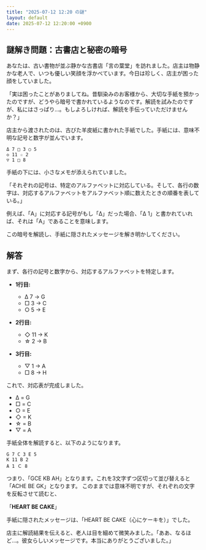 ```yaml
---
title: "2025-07-12 12:20 の謎"
layout: default
date: 2025-07-12 12:20:00 +0900
---
```

## 謎解き問題：古書店と秘密の暗号

あなたは、古い書物が並ぶ静かな古書店「言の葉堂」を訪れました。店主は物静かな老人で、いつも優しい笑顔を浮かべています。今日は珍しく、店主が困った顔をしていました。

「実は困ったことがありましてね。昔馴染みのお客様から、大切な手紙を預かったのですが、どうやら暗号で書かれているようなのです。解読を試みたのですが、私にはさっぱり…。もしよろしければ、解読を手伝っていただけませんか？」

店主から渡されたのは、古びた羊皮紙に書かれた手紙でした。手紙には、意味不明な記号と数字が並んでいます。

```
Δ 7 □ 3 ○ 5
◇ 11 ☆ 2
▽ 1 □ 8
```

手紙の下には、小さなメモが添えられていました。

「それぞれの記号は、特定のアルファベットに対応している。そして、各行の数字は、対応するアルファベットをアルファベット順に数えたときの順番を表している。」

例えば、「A」に対応する記号がもし「Δ」だった場合、「Δ 1」と書かれていれば、それは「A」であることを意味します。

この暗号を解読し、手紙に隠されたメッセージを解き明かしてください。

## 解答

まず、各行の記号と数字から、対応するアルファベットを特定します。

*   **1行目:**
    *   Δ 7 → G
    *   □ 3 → C
    *   ○ 5 → E

*   **2行目:**
    *   ◇ 11 → K
    *   ☆ 2 → B

*   **3行目:**
    *   ▽ 1 → A
    *   □ 8 → H

これで、対応表が完成しました。

*   Δ = G
*   □ = C
*   ○ = E
*   ◇ = K
*   ☆ = B
*   ▽ = A

手紙全体を解読すると、以下のようになります。

```
G 7 C 3 E 5
K 11 B 2
A 1 Ｃ 8
```

つまり、「GCE KB AH」となります。これを3文字ずつ区切って並び替えると「ACHE BE GK」となります。
このままでは意味不明ですが、それぞれの文字を反転させて読むと、

「**HEART BE CAKE**」

手紙に隠されたメッセージは、「HEART BE CAKE（心にケーキを）」でした。

店主に解読結果を伝えると、老人は目を細めて微笑みました。「ああ、なるほど…。彼女らしいメッセージです。本当にありがとうございました。」
